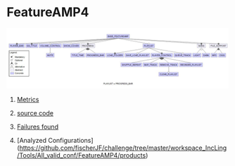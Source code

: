 # FeatureAMP4

![image](https://raw.githubusercontent.com/fischerJF/challenge/master/featureModel/FeatureAMP4.JPG)

1. [Metrics](https://github.com/fischerJF/challenge/blob/master/metrics/FeatureAMP4.csv)
  
2. [source code](https://github.com/fischerJF/challenge/tree/master/workspace_IncLing/FeatureAMP4)

3. [Failures found](https://github.com/fischerJF/challenge/blob/master/failuresFound/FeatureAmp4.csv)

4. [Analyzed Configurations] (https://github.com/fischerJF/challenge/tree/master/workspace_IncLing/Tools/All_valid_conf/FeatureAMP4/products)